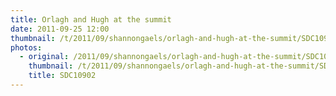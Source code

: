 ```yaml
---
title: Orlagh and Hugh at the summit
date: 2011-09-25 12:00
thumbnail: /t/2011/09/shannongaels/orlagh-and-hugh-at-the-summit/SDC10902.jpg
photos:
  - original: /2011/09/shannongaels/orlagh-and-hugh-at-the-summit/SDC10902.jpg
    thumbnail: /t/2011/09/shannongaels/orlagh-and-hugh-at-the-summit/SDC10902.jpg
    title: SDC10902
---
```


